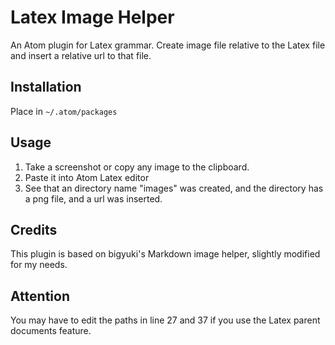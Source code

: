 # Latex Image Helper

An Atom plugin for Latex grammar. Create image file relative to the Latex file and insert a relative url to that file.

## Installation
Place in `~/.atom/packages`

## Usage
1. Take a screenshot or copy any image to the clipboard.
2. Paste it into Atom Latex editor
3. See that an directory name "images" was created, and the directory has a png file, and a url was inserted.

## Credits
This plugin is based on bigyuki's Markdown image helper, slightly modified for my needs.

## Attention
You may have to edit the paths in line 27 and 37 if you use the Latex parent documents feature.

